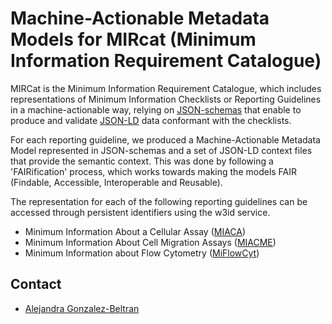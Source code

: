 # Machine-Actionable Metadata Models for MIRcat (Minimum Information Requirement Catalogue)

MIRCat is the Minimum Information Requirement Catalogue, which includes representations of Minimum Information Checklists or Reporting Guidelines in a machine-actionable way, relying on [JSON-schemas](https://json-schema.org/) that enable to produce and validate [JSON-LD](http://json-ld.org/) data conformant with the checklists. 

For each reporting guideline, we produced a Machine-Actionable Metadata Model represented in JSON-schemas and a set of JSON-LD context files that provide the semantic context. This was done by following a 'FAIRification' process, which works towards making the models FAIR (Findable, Accessible, Interoperable and Reusable). 

The representation for each of the following reporting guidelines can be accessed through persistent identifiers using the w3id service.

- Minimum Information About a Cellular Assay ([MIACA](http://w3id.org/mircat/miaca/))
- Minimum Information About Cell Migration Assays ([MIACME](http://w3id.org/mircat/miacme/))
- Minimum Information about Flow Cytometry ([MiFlowCyt](http://w3id.org/mircat/miflowcyt/))

## Contact

- [Alejandra Gonzalez-Beltran](http://github.com/agbeltran)

